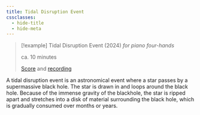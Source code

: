 ```yaml
---
title: Tidal Disruption Event
cssclasses:
  - hide-title
  - hide-meta
---
```


> [!example] Tidal Disruption Event (2024)
> *for piano four-hands*
> 
> ca. 10 minutes
> 
 > [Score](TDE_score.pdf) and [recording](https://youtu.be/fpfaZxkmPvk)

A tidal disruption event is an astronomical event where a star passes by a supermassive black hole. The star is drawn in and loops around the black hole. Because of the immense gravity of the blackhole, the star is ripped apart and stretches into a disk of material surrounding the black hole, which is gradually consumed over months or years.